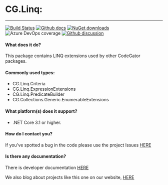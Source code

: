 # CG.Linq: 
---
[![Build Status](https://dev.azure.com/codegator/CG.Linq/_apis/build/status/CodeGator.CG.Linq?branchName=main)](https://dev.azure.com/codegator/CG.Linq/_build/latest?definitionId=32&branchName=main)
[![Github docs](https://img.shields.io/static/v1?label=Documentation&message=online&color=blue)](https://codegator.github.io/CG.Linq/index.html)
[![NuGet downloads](https://img.shields.io/nuget/dt/CG.Linq.svg?style=flat)](https://nuget.org/packages/CG.Linq)
![Azure DevOps coverage](https://img.shields.io/azure-devops/coverage/codegator/CG.Linq/32)
[![Github discussion](https://img.shields.io/badge/Discussion-online-blue)](https://github.com/CodeGator/CG.Linq/discussions)

#### What does it do?
This package contains LINQ extensions used by other CodeGator packages.

#### Commonly used types:
* CG.Linq.Criteria
* CG.Linq.ExpressionExtensions
* CG.Linq.PredicateBuilder
* CG.Collections.Generic.EnumerableExtensions

#### What platform(s) does it support?
* .NET Core 3.1 or higher.

#### How do I contact you?
If you've spotted a bug in the code please use the project Issues [HERE](https://github.com/CodeGator/CG.Linq/issues)

#### Is there any documentation?
There is developer documentation [HERE](https://codegator.github.io/CG.Linq/)

We also blog about projects like this one on our website, [HERE](http://www.codegator.com)
